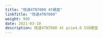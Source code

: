 ```yaml
---
title: "隐速4TN7000 4t硬盘"
linkTitle: "隐速4TN7000"
weight: 990
date: 2021-03-10
description: 隐速4TN7000 4t pcie4.0 SSD硬盘
---
```


